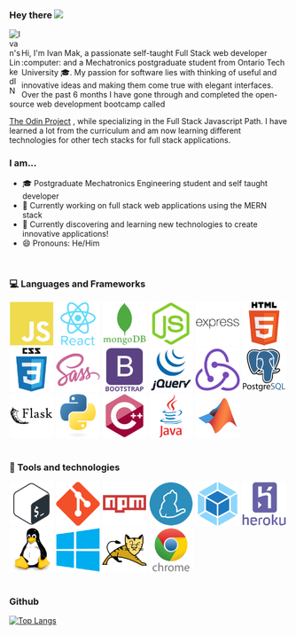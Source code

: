 ### Hey there <img src="https://media.giphy.com/media/hvRJCLFzcasrR4ia7z/giphy.gif" width="25px">

<a href="https://www.linkedin.com/in/ivanjbmak/">
  <img align="left" alt="Ivan's LinkedIN" width="22px" src="https://raw.githubusercontent.com/peterthehan/peterthehan/master/assets/linkedin.svg" />
</a>

<br />
<br />
Hi, I'm Ivan Mak, a passionate self-taught Full Stack web developer :computer: and a Mechatronics postgraduate student from Ontario Tech University 🎓. My passion for software lies with thinking of useful and innovative ideas and making them come true with elegant interfaces. Over the past 6 months I have gone through and completed the open-source web development bootcamp called 

[The Odin Project](https://www.theodinproject.com "The Odin Project")
, while specializing in the Full Stack Javascript Path. I have learned a lot from the curriculum and am now learning different technologies for other tech stacks for full stack applications.

### I am...
* 🎓 Postgraduate Mechatronics Engineering student and self taught developer
* 🔭 Currently working on full stack web applications using the MERN stack
* 🌱 Currently discovering and learning new technologies to create innovative applications!
* 😄 Pronouns: He/Him
<br />
  
### 💻 Languages and Frameworks
<div style=display: inline-block>
  <img src="https://raw.githubusercontent.com/devicons/devicon/master/icons/javascript/javascript-plain.svg" alt="javascript" width="80" height="80"/> 
  <img src="https://raw.githubusercontent.com/devicons/devicon/master/icons/react/react-original-wordmark.svg" alt="react" width="80" height="80"/> 
  <img src="https://raw.githubusercontent.com/devicons/devicon/master/icons/mongodb/mongodb-plain-wordmark.svg" alt="mongodb" width="80" height="80"/> 
  <img src="https://raw.githubusercontent.com/devicons/devicon/master/icons/nodejs/nodejs-plain.svg" alt="nodejs" width="80" height="80"/> 
  <img src="https://raw.githubusercontent.com/devicons/devicon/master/icons/express/express-original-wordmark.svg" alt="express" width="80" height="80"/> 
  <img src="https://raw.githubusercontent.com/devicons/devicon/master/icons/html5/html5-original-wordmark.svg" alt="html5" width="80" height="80"/> 
  <img src="https://raw.githubusercontent.com/devicons/devicon/master/icons/css3/css3-original-wordmark.svg" alt="css3" width="80" height="80"/> 
  <img src="https://raw.githubusercontent.com/devicons/devicon/master/icons/sass/sass-original.svg" alt="sass" width="80" height="80"/> 
  <img src="https://raw.githubusercontent.com/devicons/devicon/master/icons/bootstrap/bootstrap-plain-wordmark.svg" alt="bootstrap" width="80" height="80"/>
  <img src="https://raw.githubusercontent.com/devicons/devicon/master/icons/jquery/jquery-original-wordmark.svg" alt="jquery" width="80" height="80"/> 
  <img src="https://raw.githubusercontent.com/devicons/devicon/master/icons/redux/redux-original.svg" alt="redux" width="80" height="80"/> 
  <img src="https://raw.githubusercontent.com/devicons/devicon/master/icons/postgresql/postgresql-original-wordmark.svg" alt="postgresql" width="80" height="80"/> 
  <img src="https://raw.githubusercontent.com/devicons/devicon/master/icons/flask/flask-original-wordmark.svg" alt="flask" width="80" height="80"/> 
  <img src="https://raw.githubusercontent.com/devicons/devicon/master/icons/python/python-original.svg" alt="python" width="80" height="80"/> 
  <img src="https://raw.githubusercontent.com/devicons/devicon/master/icons/cplusplus/cplusplus-original.svg" alt="cplusplus" width="80" height="80"/> 
  <img src="https://raw.githubusercontent.com/devicons/devicon/master/icons/java/java-original-wordmark.svg" alt="java" width="80" height="80"/> 
  <img src="https://raw.githubusercontent.com/devicons/devicon/master/icons/matlab/matlab-original.svg" alt="matlab" width="80" height="80"/> 
</div>
<br />
  
 
### 🔧 Tools and technologies
<div style=display: inline-block>
  <img src="https://raw.githubusercontent.com/devicons/devicon/master/icons/bash/bash-plain.svg" alt="bash" width="80" height="80"/> 
  <img src="https://raw.githubusercontent.com/devicons/devicon/master/icons/git/git-original.svg" alt="git" width="80" height="80"/> 
  <img src="https://raw.githubusercontent.com/devicons/devicon/master/icons/npm/npm-original-wordmark.svg" alt="npm" width="80" height="80"/> 
  <img src="https://raw.githubusercontent.com/devicons/devicon/master/icons/yarn/yarn-original.svg" alt="yarn" width="80" height="80"/> 
  <img src="https://raw.githubusercontent.com/devicons/devicon/master/icons/webpack/webpack-original.svg" alt="webpack" width="80" height="80"/> 
  <img src="https://raw.githubusercontent.com/devicons/devicon/master/icons/heroku/heroku-plain-wordmark.svg" alt="heroku" width="80" height="80"/> 
   <img src="https://raw.githubusercontent.com/devicons/devicon/master/icons/linux/linux-original.svg" alt="linux" width="80" height="80"/>
   <img src="https://raw.githubusercontent.com/devicons/devicon/master/icons/windows8/windows8-original.svg" alt="windows" width="80" height="80"/>
   <img src="https://raw.githubusercontent.com/devicons/devicon/master/icons/tomcat/tomcat-original.svg" alt="chrome" width="80" height="80"/> 
  <img src="https://raw.githubusercontent.com/devicons/devicon/master/icons/chrome/chrome-original-wordmark.svg" alt="chrome" width="80" height="80"/> 
  </div>
<br />

  
### Github
[![Top Langs](https://github-readme-stats.vercel.app/api/top-langs/?username=ivan-jb-mak&layout=compact)](https://github.com/anuraghazra/github-readme-stats)
